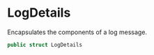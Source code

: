 # LogDetails

Encapsulates the components of a log message.

``` swift
public struct LogDetails 
```
